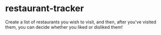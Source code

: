 # restaurant-tracker
Create a list of restaurants you wish to visit, and then, after you've visited them, you can decide whether you liked or disliked them!
